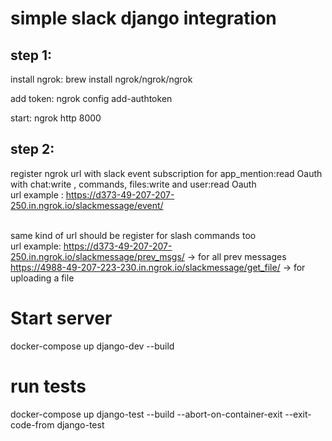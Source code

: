 <h1>simple slack django integration</h1>

<h2>step 1:</h2>
install ngrok: brew install ngrok/ngrok/ngrok

add token: ngrok config add-authtoken <token>

start: ngrok http 8000

<h2>step 2:</h2>

register ngrok url with slack event subscription for app_mention:read Oauth with chat:write , commands, files:write and user:read Oauth
<br> url example : https://d373-49-207-207-250.in.ngrok.io/slackmessage/event/

<br> same kind of url should be register for slash commands too
<br> url example: https://d373-49-207-207-250.in.ngrok.io/slackmessage/prev_msgs/ -> for all prev messages
<br> https://4988-49-207-223-230.in.ngrok.io/slackmessage/get_file/ -> for uploading a file


<h1>Start server</h1>
docker-compose up django-dev --build

<h1> run tests</h1>
docker-compose up django-test --build --abort-on-container-exit --exit-code-from django-test